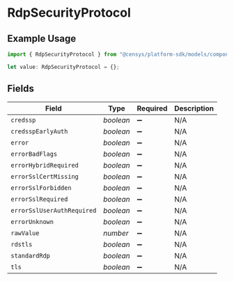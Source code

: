 # RdpSecurityProtocol

## Example Usage

```typescript
import { RdpSecurityProtocol } from "@censys/platform-sdk/models/components";

let value: RdpSecurityProtocol = {};
```

## Fields

| Field                      | Type                       | Required                   | Description                |
| -------------------------- | -------------------------- | -------------------------- | -------------------------- |
| `credssp`                  | *boolean*                  | :heavy_minus_sign:         | N/A                        |
| `credsspEarlyAuth`         | *boolean*                  | :heavy_minus_sign:         | N/A                        |
| `error`                    | *boolean*                  | :heavy_minus_sign:         | N/A                        |
| `errorBadFlags`            | *boolean*                  | :heavy_minus_sign:         | N/A                        |
| `errorHybridRequired`      | *boolean*                  | :heavy_minus_sign:         | N/A                        |
| `errorSslCertMissing`      | *boolean*                  | :heavy_minus_sign:         | N/A                        |
| `errorSslForbidden`        | *boolean*                  | :heavy_minus_sign:         | N/A                        |
| `errorSslRequired`         | *boolean*                  | :heavy_minus_sign:         | N/A                        |
| `errorSslUserAuthRequired` | *boolean*                  | :heavy_minus_sign:         | N/A                        |
| `errorUnknown`             | *boolean*                  | :heavy_minus_sign:         | N/A                        |
| `rawValue`                 | *number*                   | :heavy_minus_sign:         | N/A                        |
| `rdstls`                   | *boolean*                  | :heavy_minus_sign:         | N/A                        |
| `standardRdp`              | *boolean*                  | :heavy_minus_sign:         | N/A                        |
| `tls`                      | *boolean*                  | :heavy_minus_sign:         | N/A                        |